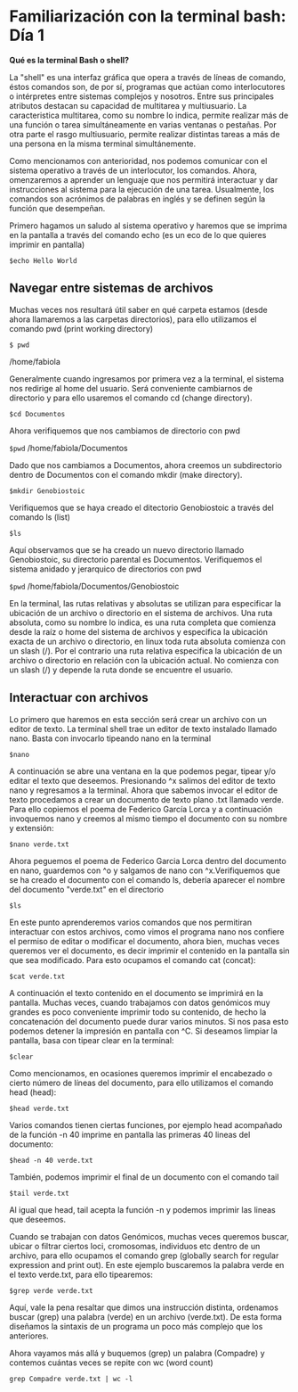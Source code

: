 # Familiarización con la terminal bash: Día 1

**Qué es la terminal Bash o shell?**

La "shell" es una interfaz gráfica que opera a través de líneas de comando, éstos comandos son, de por sí, programas que actúan como interlocutores o intérpretes entre sistemas complejos y nosotros. Entre sus principales atributos destacan su capacidad de multitarea y multiusuario. La caracteristica multitarea, como su nombre lo indica, permite realizar más de una función o tarea simultáneamente en varias ventanas o pestañas. Por otra parte el rasgo multiusuario, permite realizar distintas tareas a más de una persona en la misma terminal simultánemente.

Como mencionamos con anterioridad, nos podemos comunicar con el sistema operativo a través de un interlocutor, los comandos. Ahora, omenzaremos a aprender un lenguaje que nos permitirá interactuar y dar instrucciones al sistema para la ejecución de una tarea. Usualmente, los comandos son acrónimos de palabras en inglés y se definen según la función que desempeñan.

Primero hagamos un saludo al sistema operativo y haremos que se imprima en la pantalla a través del comando echo (es un eco de lo que quieres imprimir en pantalla)

``$echo Hello World``

## Navegar entre sistemas de archivos

Muchas veces nos resultará útil saber en qué carpeta estamos (desde ahora llamaremos a las carpetas directorios), para ello utilizamos el comando pwd (print working directory)

```$ pwd```

/home/fabiola

Generalmente cuando ingresamos por primera vez a la terminal, el sistema nos redirige al home del usuario. Será conveniente cambiarnos de directorio y para ello usaremos el comando cd (change directory).

```$cd Documentos```

Ahora verifiquemos que nos cambiamos de directorio con pwd

```$pwd```
/home/fabiola/Documentos

Dado que nos cambiamos a Documentos, ahora creemos un subdirectorio dentro de Documentos con el comando mkdir (make directory).

```$mkdir Genobiostoic```

Verifiquemos que se haya creado el ditectorio Genobiostoic a través del comando ls (list) 

```$ls```

Aquí observamos que se ha creado un nuevo directorio llamado Genobiostoic, su directorio parental es Documentos. Verifiquemos el sistema anidado y jerarquico de directorios con pwd 

```$pwd```
/home/fabiola/Documentos/Genobiostoic

En la terminal, las rutas relativas y absolutas se utilizan para especificar la ubicación de un archivo o directorio en el sistema de archivos. Una ruta absoluta, como su nombre lo indica, es una ruta completa que comienza desde la raíz o home  del sistema de archivos y especifica la ubicación exacta de un archivo o directorio, en linux toda ruta absoluta comienza con un slash (/). Por el contrario una ruta relativa especifica la ubicación de un archivo o directorio en relación con la ubicación actual. No comienza con un slash (/)  y depende la ruta donde se encuentre el usuario.


## Interactuar con archivos

Lo primero que haremos en esta sección será crear un archivo con un editor de texto. La terminal shell trae un editor de texto instalado llamado nano. Basta con invocarlo tipeando nano en la terminal 

```$nano```

A continuación se abre una ventana en la que podemos pegar, tipear y/o editar el texto que deseemos. Presionando ^x salimos del editor de texto nano y regresamos a la terminal. Ahora que sabemos invocar el editor de texto procedamos a crear un documento de texto plano .txt llamado verde. Para ello copiemos el poema de Federico García Lorca y a continuación invoquemos nano y creemos al mismo tiempo el documento con su nombre y extensión:

```$nano verde.txt```

Ahora peguemos el poema de Federico Garcia Lorca dentro del documento en nano, guardemos con ^o y salgamos de nano con ^x.Verifiquemos que se ha creado el documento con el comando ls, debería aparecer el nombre del documento "verde.txt" en el directorio

```$ls```

En este punto aprenderemos varios comandos que nos permitiran interactuar con estos archivos, como vimos el programa nano nos confiere el permiso de editar o modificar el documento, ahora bien, muchas veces queremos ver el documento, es decir imprimir el contenido en la pantalla sin que sea modificado. Para esto ocupamos el comando cat (concat):

```$cat verde.txt```

A continuación el texto contenido en el documento se imprimirá en la pantalla. Muchas veces, cuando trabajamos con datos genómicos muy grandes es poco conveniente imprimir todo su contenido, de hecho la concatenación del documento puede durar varios minutos. Si nos pasa esto podemos detener la impresión en pantalla con ^C. Si deseamos limpiar la pantalla, basa con tipear clear en la terminal:

```$clear```

Como mencionamos, en ocasiones queremos imprimir el encabezado o cierto número de líneas del documento, para ello utilizamos el comando head (head):

```$head verde.txt```

Varios comandos tienen ciertas funciones, por ejemplo head acompañado de la función -n 40 imprime en pantalla las primeras 40 lineas del documento:

```$head -n 40 verde.txt```


También, podemos imprimir el final de un documento con el comando tail 

```$tail verde.txt```

Al igual que head, tail acepta la función -n y podemos imprimir las lineas que deseemos.


Cuando se trabajan con datos Genómicos, muchas veces queremos buscar, ubicar o filtrar ciertos loci, cromosomas, individuos etc dentro de un archivo, para ello ocupamos el comando grep (globally search for regular expression and print out). En este ejemplo buscaremos la palabra verde en el texto verde.txt, para ello tipearemos:

```$grep verde verde.txt```

Aquí, vale la pena resaltar que dimos una instrucción distinta, ordenamos buscar (grep) una palabra (verde) en un archivo (verde.txt). De esta forma diseñamos la sintaxis de un programa un poco más complejo que los anteriores.

Ahora vayamos más allá y buquemos (grep) un palabra (Compadre) y contemos cuántas veces se repite con wc (word count)

```grep Compadre verde.txt | wc -l```
